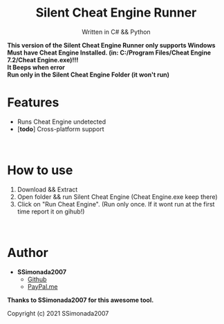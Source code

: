 <h1 align="center">Silent Cheat Engine Runner</h1>
<p align="center">Written in C# && Python</p>

**This version of the Silent Cheat Engine Runner only supports Windows**
<br>
**Must have Cheat Engine Installed. (in: C:/Program Files/Cheat Engine 7.2/Cheat Engine.exe)!!!**
<br>
**It Beeps when error**
<br>
**Run only in the Silent Cheat Engine Folder (it won't run)**

# Features
 - Runs Cheat Engine undetected
 - \[**todo**\] Cross-platform support

<br>

# How to use
 1. Download && Extract
 2. Open folder && run Silent Cheat Engine (Cheat Engine.exe keep there)
 3. Click on "Run Cheat Engine". (Run only once. If it wont run at the first time report it on gihub!)
<br>

# Author
- **SSimonada2007**
    - [Github](https://github.com/SSimonada2007)
    - [PayPal.me](https://paypal.me/simonpaypalpay)

**Thanks to SSimonada2007 for this awesome tool.**

Copyright (c) 2021 SSimonada2007
